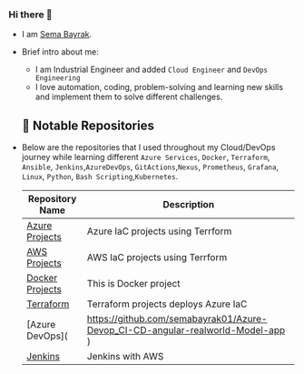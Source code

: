 ### Hi there 👋

- I am [Sema Bayrak](https://www.linkedin.com/in/bayraksemaa/).

- Brief intro about me:
  * I am Industrial Engineer and added `Cloud Engineer` and `DevOps Engineering`
  * I love automation, coding, problem-solving and learning new skills and implement them to solve different challenges.
  
  <h2>💾 Notable Repositories</h2>
  
- Below are the repositories that I used throughout my Cloud/DevOps journey while learning different `Azure Services`, `Docker`, `Terraform`, `Ansible`, `Jenkins`,`AzureDevOps`, `GitActions`,`Nexus`, `Prometheus`, `Grafana`, `Linux`, `Python`, `Bash Scripting`,`Kubernetes`.

  | Repository Name | Description  |
  | ------ | ------ |
  | [Azure Projects](https://github.com/semabayrak01/Trfm_azure2_LB_Aset) | Azure IaC projects using Terrform |
  | [AWS Projects](https://github.com/semabayrak01/cw-todo-app) | AWS IaC projects using Terrform |
  | [Docker Projects](https://github.com/semabayrak01/docker_compose_nginx_flask_mongo) | This is Docker project |
  | [Terraform](https://github.com/semabayrak01/Project_8_terraformAzure_1 )| Terraform projects deploys Azure IaC|
  | [Azure DevOps]( | https://github.com/semabayrak01/Azure-Devop_CI-CD-angular-realworld-Model-app )|Simple application of Azure DevOps |
  | [Jenkins](https://github.com/semabayrak01/Jenkins-Pipeline-for-Web-Page-Application) | Jenkins with AWS |
  
